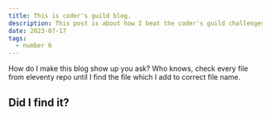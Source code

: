 ```yaml
---
title: This is coder's guild blog. 
description: This post is about how I beat the coder's guild challenges.
date: 2023-07-17
tags:
  - number 6
---
```

How do I make this blog show up you ask? Who knows, check every file from eleventy repo until I find the file which I add to correct
file name. 

## Did I find it? 
